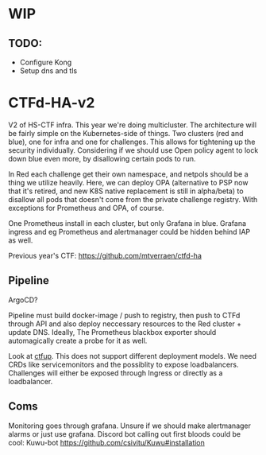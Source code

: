 # WIP 

## TODO: 
- Configure Kong
- Setup dns and tls




# CTFd-HA-v2

V2 of HS-CTF infra. This year we're doing multicluster. The architecture will be fairly simple on the Kubernetes-side of things. Two clusters (red and blue), one for infra and one for challenges. This allows for tightening up the security individually. Considering if we should use Open policy agent to lock down blue even more, by disallowing certain pods to run. 

In Red each challenge get their own namespace, and netpols should be a thing we utilize heavily. Here, we can deploy OPA (alternative to PSP now that it's retired, and new K8S native replacement is still in alpha/beta) to disallow all pods that doesn't come from the private challenge registry. With exceptions for Prometheus and OPA, of course. 

One Prometheus install in each cluster, but only Grafana in blue. Grafana ingress and eg Prometheus and alertmanager could be hidden behind IAP as well.

Previous year's CTF: https://github.com/mtverraen/ctfd-ha

## Pipeline

ArgoCD? 

Pipeline must build docker-image / push to registry, then push to CTFd through API and also deploy neccessary resources to the Red cluster + update DNS. Ideally, The Prometheus blackbox exporter should automagically create a probe for it as well. 

Look at [ctfup](https://github.com/csivitu/ctfup). This does not support different deployment models. We need CRDs like servicemonitors and the possiblity to expose loadbalancers. Challenges will either be exposed through Ingress or directly as a loadbalancer. 

## Coms
Monitoring goes through grafana. Unsure if we should make alertmanager alarms or just use grafana.
Discord bot calling out first bloods could be cool: Kuwu-bot https://github.com/csivitu/Kuwu#installation

